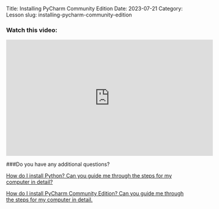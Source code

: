 Title: Installing PyCharm Community Edition
Date: 2023-07-21
Category: Lesson
slug: installing-pycharm-community-edition



### Watch this video:
<iframe width="560" height="315" src="https://www.youtube.com/embed/VideoURL: videourl" title="YouTube video player" frameborder="0" allow="accelerometer; autoplay; clipboard-write; encrypted-media; gyroscope; picture-in-picture; web-share" allowfullscreen></iframe>

###Do you have any additional questions?

[How do I install Python? Can you guide me through the steps for my computer in detail?](installing-python.html)

[How do I install PyCharm Community Edition? Can you guide me through the steps for my computer in detail.](installing-pycharm-community-edition.html)



